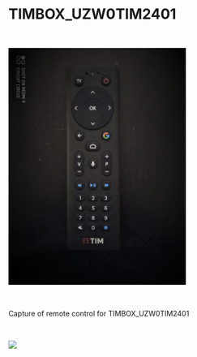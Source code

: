 <h1>TIMBOX_UZW0TIM2401</h1>

</BR>

<p>
  <img src="https://raw.githubusercontent.com/JonnyBanana/Bananas_Flipper/main/infrared/IMG/tbox.jpg" width="350">
</p>

</BR>

Capture of remote control for TIMBOX_UZW0TIM2401

</BR>

<p>
  <img src="https://raw.githubusercontent.com/JonnyBanana/Bananas_Flipper/main/infrared/IMG/tbox2.jpg)https://raw.githubusercontent.com/JonnyBanana/Bananas_Flipper/main/infrared/IMG/tbox2.jpg" width="350">
</p>
